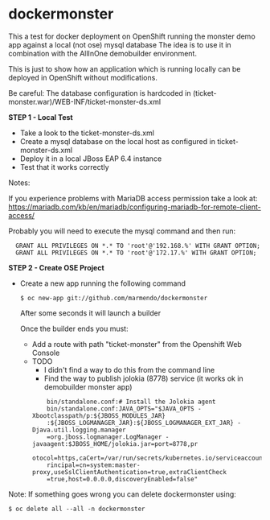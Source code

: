 # dockermonster
This a test for docker deployment on OpenShift running the monster demo app against a local (not ose) mysql database
The idea is to use it in combination with the AllInOne demobuilder environment.

This is just to show how an application which is running locally can be deployed in OpenShift without modifications.

Be careful: The database configuration is hardcoded in (ticket-monster.war)/WEB-INF/ticket-monster-ds.xml

**STEP 1 - Local Test**

- Take a look to the ticket-monster-ds.xml
- Create a mysql database on the local host as configured in ticket-monster-ds.xml
- Deploy it in a local JBoss EAP 6.4 instance
- Test that it works correctly

Notes:

If you experience problems with MariaDB access permission take a look at:
  https://mariadb.com/kb/en/mariadb/configuring-mariadb-for-remote-client-access/
  
Probably you will need to execute the mysql command and then run:
```
  GRANT ALL PRIVILEGES ON *.* TO 'root'@'192.168.%' WITH GRANT OPTION;
  GRANT ALL PRIVILEGES ON *.* TO 'root'@'172.17.%' WITH GRANT OPTION;
```
**STEP 2 - Create OSE Project**

- Create a new app running the following command

   `$ oc new-app git://github.com/marmendo/dockermonster`

   After some seconds it will launch a builder
   
   Once the builder ends you must:
   - Add a route with path "ticket-monster" from the Openshift Web Console
   - TODO
       - I didn't find a way to do this from the command line
       - Find the way to publish jolokia (8778) service (it works ok in demobuilder monster app)
       ```
           bin/standalone.conf:# Install the Jolokia agent      
           bin/standalone.conf:JAVA_OPTS="$JAVA_OPTS -Xbootclasspath/p:${JBOSS_MODULES_JAR}
           :${JBOSS_LOGMANAGER_JAR}:${JBOSS_LOGMANAGER_EXT_JAR} -Djava.util.logging.manager
           =org.jboss.logmanager.LogManager -javaagent:$JBOSS_HOME/jolokia.jar=port=8778,pr
           otocol=https,caCert=/var/run/secrets/kubernetes.io/serviceaccount/ca.crt,clientP
           rincipal=cn=system:master-proxy,useSslClientAuthentication=true,extraClientCheck
           =true,host=0.0.0.0,discoveryEnabled=false" 
        ```
Note: If something goes wrong you can delete dockermonster using:

`$ oc delete all --all -n dockermonster`


